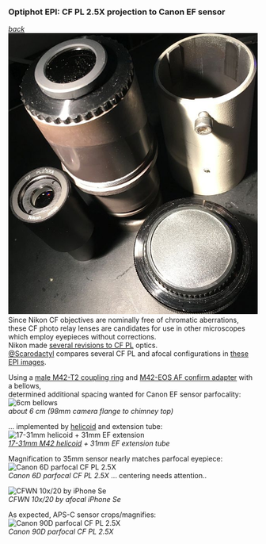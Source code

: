 ---
---
### Optiphot EPI: CF PL 2.5X projection to Canon EF sensor  
 *[back](photo)*  
![CF PL photo lens and type T chimney](Trinoc/NikonTchimney.jpg)  
Since Nikon CF objectives are nominally free of chromatic aberrations,  
these CF photo relay lenses are candidates for use in other microscopes 
which employ eyepieces without corrections.  
Nikon made [several revisions to CF PL](https://www.microbehunter.com/microscopy-forum/viewtopic.php?t=6268#p56369) optics.  
[@Scarodactyl](https://www.microbehunter.com/microscopy-forum/memberlist.php?mode=viewprofile&u=1031)
compares several CF PL and afocal configurations in
[these EPI images](https://www.microbehunter.com/microscopy-forum/viewtopic.php?t=10883).  

Using a [male M42-T2 coupling ring](https://www.amazon.com/dp/B0813MTZ2P)
and [M42-EOS AF confirm adapter](https://www.amazon.com/dp/B09KRVWR4B) with a bellows,  
determined additional spacing wanted for Canon EF sensor parfocality:  
![6cm bellows](https://blekenbleu.github.io/microscope/Nikon/Images/bellows.jpg)  
*about 6 cm (98mm camera flange to chimney top)*  

... implemented by [helicoid](../helicoid) and extension tube:  
![17-31mm helicoid + 31mm EF extension](https://blekenbleu.github.io/microscope/Nikon/Images/helicoid.jpg)  
*[17-31mm M42 helicoid](../helicoid) + 31mm EF extension tube*  

Magnification to 35mm sensor nearly matches parfocal eyepiece:  
![Canon 6D parfocal CF PL 2.5X](https://blekenbleu.github.io/microscope/Nikon/Images/Cal6D2.5X.jpg)  
*Canon 6D parfocal CF PL 2.5X*
... centering needs attention..

![CFWN 10x/20 by iPhone Se](https://blekenbleu.github.io/microscope/Nikon/Images/AfocalEPIscale.jpg)  
*CFWN 10x/20 by afocal iPhone Se*  

As expected, APS-C sensor crops/magnifies:
![Canon 90D parfocal CF PL 2.5X](https://blekenbleu.github.io/microscope/Nikon/Images/Cal90D2.5X.jpg)  
*Canon 90D parfocal CF PL 2.5X*  

